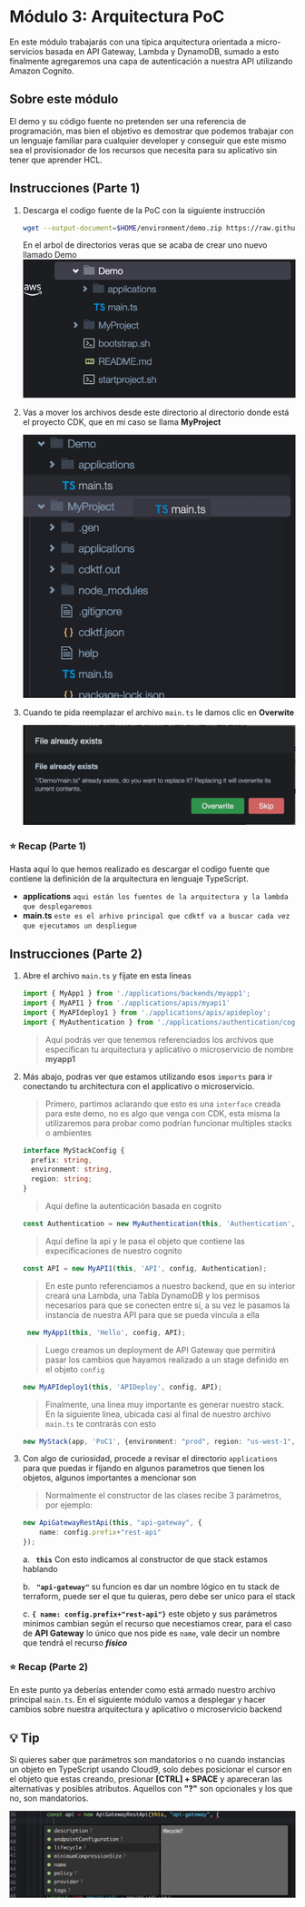 # Módulo 3: Arquitectura PoC

En este módulo trabajarás con una típica arquitectura orientada a micro-servicios basada en API Gateway, Lambda y DynamoDB, sumado a esto finalmente agregaremos una capa de autenticación a nuestra API utilizando Amazon Cognito.

## Sobre este módulo
El demo y su código fuente no pretenden ser una referencia de programación, mas bien el objetivo es demostrar que podemos trabajar con un lenguaje familiar para cualquier developer y conseguir que este mismo sea el provisionador de los recursos que necesita para su aplicativo sin tener que aprender HCL.

## Instrucciones (Parte 1)

1. Descarga el codigo fuente de la PoC con la siguiente instrucción
    ```bash
    wget --output-document=$HOME/environment/demo.zip https://raw.githubusercontent.com/hadock/CDKTF-From-Zero-to-Hero/master/Assets/demo.zip && unzip ~/environment/demo.zip && rm ~/environment/demo.zip
    ```
    En el arbol de directorios veras que se acaba de crear uno nuevo llamado Demo
    ![3_DemoFolder](../Assets/images/3_DemoFolder.png)

1. Vas a mover los archivos desde este directorio al directorio donde está el proyecto CDK, que en mi caso se llama **MyProject**
    
    ![3_MovingFiles](../Assets/images/3_MovingFiles.png)

1. Cuando te pida reemplazar el archivo `main.ts` le damos clic en **Overwite**

    ![3_ReplaceAlert](../Assets/images/3_ReplaceAlert.png)
    

### :star: Recap (Parte 1)
Hasta aquí lo que hemos realizado es descargar el codigo fuente que contiene la definición de la arquitectura en lenguaje TypeScript.

+ **applications** `aqui están los fuentes de la arquitectura y la lambda que desplegaremos`
+ **main.ts** `este es el arhivo principal que cdktf va a buscar cada vez que ejecutamos un despliegue` 


## Instrucciones (Parte 2)

1. Abre el archivo `main.ts` y fíjate en esta lineas 
    ```typescript
    import { MyApp1 } from './applications/backends/myapp1';
    import { MyAPI1 } from './applications/apis/myapi1'
    import { MyAPIdeploy1 } from './applications/apis/apideploy';
    import { MyAuthentication } from './applications/authentication/cognito';
    ```
    > Aquí podrás ver que tenemos referenciados los archivos que especifican tu arquitectura y aplicativo o microservicio de nombre **myapp1**

1. Más abajo, podras ver que estamos utilizando esos `imports` para ir conectando tu architectura con el applicativo o microservicio.
    
    > Primero, partimos aclarando que esto es una `interface` creada para este demo, no es algo que venga con CDK, esta misma la utilizaremos para probar como podrían funcionar multiples stacks o ambientes
    
    ```typescript
    interface MyStackConfig {
      prefix: string,
      environment: string,
      region: string;
    }
    ```

    > Aquí define la autenticación basada en cognito
    
    ```typescript
    const Authentication = new MyAuthentication(this, 'Authentication', config);
    ```

    > Aquí define la api y le pasa el objeto que contiene las expecificaciones de nuestro cognito
    
    ```typescript
    const API = new MyAPI1(this, 'API', config, Authentication);
    ```
    
    > En este punto referenciamos a nuestro backend, que en su interior creará una Lambda, una Tabla DynamoDB y los permisos necesarios para que se conecten entre sí, a su vez le pasamos la instancia de nuestra API para que se pueda vincula a ella
    
    ```typescript
     new MyApp1(this, 'Hello', config, API);
    ```
    
    > Luego creamos un deployment de API Gateway que permitirá pasar los cambios que hayamos realizado a un stage definido en el objeto `config`
    
    ```typescript
    new MyAPIdeploy1(this, 'APIDeploy', config, API);
    ```
    
    > Finalmente, una linea muy importante es generar nuestro stack. En la siguiente linea, ubicada casi al final de nuestro archivo `main.ts` te contrarás con esto
    
    ```typescript
    new MyStack(app, 'PoC1', {environment: "prod", region: "us-west-1", prefix: ""});
    ```
    
1. Con algo de curiosidad, procede a revisar el directorio `applications` para que puedas ir fijando en algunos parametros que tienen los objetos, algunos importantes a mencionar son
    
    > Normalmente el constructor de las clases recibe 3 parámetros, por ejemplo:

    ```typescript
    new ApiGatewayRestApi(this, "api-gateway", {
        name: config.prefix+"rest-api"
    });
    ```
    
    a. **``` this```** Con esto indicamos al constructor de que stack estamos hablando
    
    b. **```  "api-gateway" ```** su funcion es dar un nombre lógico en tu stack de terraform, puede ser el que tu quieras, pero debe ser unico para el stack

    c. **```{ name: config.prefix+"rest-api"}```** este objeto y sus parámetros minimos cambian según el recurso que necestiamos crear, para el caso de **API Gateway** lo único que nos pide es `name`, vale decir un nombre que tendrá el recurso ***físico***
    

    
### :star: Recap (Parte 2)
En este punto ya deberías entender como está armado nuestro archivo principal `main.ts`. En el siguiente módulo vamos a desplegar y hacer cambios sobre nuestra arquitectura y aplicativo o microservicio backend

## :bulb: Tip
Si quieres saber que parámetros son mandatorios o no cuando instancias un objeto en TypeScript usando Cloud9, solo debes posicionar el cursor en el objeto que estas creando, presionar **[CTRL] + SPACE** y apareceran las alternativas y posibles atributos. Aquellos con **"?"** son opcionales y los que no, son mandatorios.

![Tip](../Assets/images/3_Tip.png)